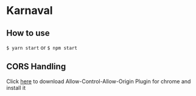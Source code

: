 # Karnaval


## How to use

`$ yarn start` or `$ npm start` 

## CORS Handling
Click [here](https://chrome.google.com/webstore/detail/allow-control-allow-origi/nlfbmbojpeacfghkpbjhddihlkkiljbi?hl=en) to download Allow-Control-Allow-Origin Plugin for chrome and install it 